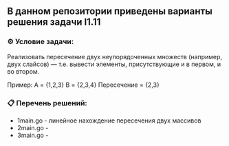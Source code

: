 ## В данном репозитории приведены варианты решения задачи l1.11  

### ⚙️ Условие задачи:  

Реализовать пересечение двух неупорядоченных множеств (например, двух слайсов) — т.е. вывести элементы, присутствующие и в первом, и во втором.

Пример:
A = {1,2,3}
B = {2,3,4}
Пересечение = {2,3}

### 📋 Перечень решений:

- 1main.go - линейное нахождение пересечения двух массивов  
- 2main.go -   
- 3main.go -   


